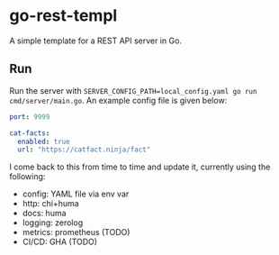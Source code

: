 # go-rest-templ

A simple template for a REST API server in Go.

## Run

Run the server with `SERVER_CONFIG_PATH=local_config.yaml go run cmd/server/main.go`. An example config file is given below:

```yaml
port: 9999

cat-facts:
  enabled: true
  url: "https://catfact.ninja/fact"
```

I come back to this from time to time and update it, currently using the following:

- config: YAML file via env var
- http: chi+huma
- docs: huma
- logging: zerolog
- metrics: prometheus (TODO)
- CI/CD: GHA (TODO)

